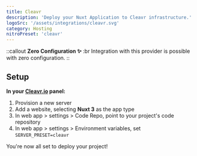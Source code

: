 ```yaml
---
title: Cleavr
description: 'Deploy your Nuxt Application to Cleavr infrastructure.'
logoSrc: '/assets/integrations/cleavr.svg'
category: Hosting
nitroPreset: 'cleavr'
---
```


::callout
**Zero Configuration ✨**
:br
Integration with this provider is possible with zero configuration.
::

## Setup

**In your [Cleavr.io](https://cleavr.io/) panel:**

1. Provision a new server
2. Add a website, selecting **Nuxt 3** as the app type
3. In web app > settings > Code Repo, point to your project's code repository
4. In web app > settings > Environment variables, set `SERVER_PRESET=cleavr`

You're now all set to deploy your project!
